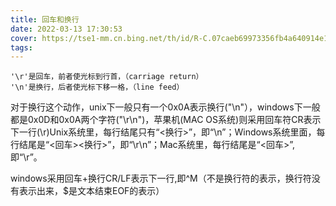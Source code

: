 ```yaml
---
title: 回车和换行
date: 2022-03-13 17:30:53
cover: https://tse1-mm.cn.bing.net/th/id/R-C.07caeb69973356fb4a640914e15a7fc3?rik=bNj3AH8lnuKwsw&riu=http%3a%2f%2fcdn.onlinewebfonts.com%2fsvg%2fimg_97717.png&ehk=5knD5XpXkIud8CLM93ztusfJjia96DD16oEEi1cRVco%3d&risl=&pid=ImgRaw&r=0
tags:
---
```


```
'\r'是回车，前者使光标到行首，（carriage return）
'\n'是换行，后者使光标下移一格，（line feed）
```

对于换行这个动作，unix下一般只有一个0x0A表示换行("\n"），windows下一般都是0x0D和0x0A两个字符("\r\n")，苹果机(MAC OS系统)则采用回车符CR表示下一行(\r)Unix系统里，每行结尾只有“<换行>”，即“\n”；Windows系统里面，每行结尾是“<回车><换行>”，即“\r\n”；Mac系统里，每行结尾是“<回车>”,即“\r”。

windows采用回车+换行CR/LF表示下一行,即^M$（$不是换行符的表示，换行符没有表示出来，$是文本结束EOF的表示）